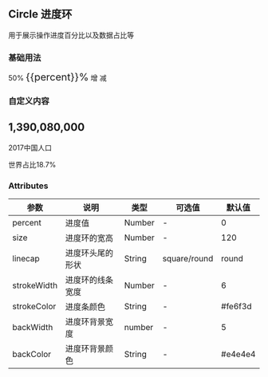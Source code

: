 ## Circle 进度环

用于展示操作进度百分比以及数据占比等

### 基础用法

<coding title="进度环基础配置" note="进度环的进度由percent字段控制，进度环颜色由strokeColor控制" class="circle-first-box" :code="baseCode">
  <RuCircle :percent="50" :style="{fontSize: '20px'}">50%</RuCircle>
  <RuCircle :percent="100" strokeColor="#27c24c"><RuIcon type="ios-checkmark-empty" size="55px" color="#27c24c"></RuIcon></RuCircle>
  <RuCircle :percent="30" strokeColor="#ef5050"><RuIcon type="ios-close-empty" size="55px" color="#ef5050"></RuIcon></RuCircle>
</coding>

<coding title="常见场景" note="进度环常见用来与其他组件配合实现交互" :code="demoCode">
  <RuCircle :percent="percent" :strokeColor="color">
    <span v-if="percent !== 100" style="font-size: 20px">{{percent}}%</span>
    <RuIcon type="ios-checkmark-empty" size="55px" color="#27c24c" v-else></RuIcon>
  </RuCircle>
  <RuButton type="primary" :style="{margin: '10px'}" @click="add">增</RuButton>
  <RuButton type="primary" @click="reduce">减</RuButton>
</coding>

### 自定义内容

<coding title="自定义进度环内容" note="通过自定义进度环内容，可以展示统计结果等数据" :code="slotCode">
  <RuCircle :percent="18.7" :size="300" strokeColor="#20a3f7" :backWidth="2" :strokeWidth="3" linecap="square">
    <div>
      <h2>1,390,080,000</h2>
      <p>2017中国人口</p>
      <p>世界占比18.7%</p>
    </div>
  </RuCircle>
</coding>

### Attributes
| 参数      | 说明    | 类型      | 可选值   | 默认值   |
|---------- |-------- |---------- |-------------  |-------- |
| percent   | 进度值     | Number   |    -    |   0       |
| size      | 进度环的宽高| Number   |    -    |   120     |
| linecap   | 进度环头尾的形状| String  |   square/round     |   round   |
| strokeWidth| 进度环的线条宽度  | Number   |    -    |   6       |
| strokeColor| 进度条颜色  | String   |    -    |   #fe6f3d |
| backWidth | 进度环背景宽度| number   |    -    |   5 |
| backColor | 进度环背景颜色| String   |    -    |   #e4e4e4 |

<script>
let baseCode = `
  <RuCircle :percent="50" :style="{fontSize: '20px'}">50%</RuCircle>
  <RuCircle 
    :percent="100" 
    strokeColor="#27c24c"
  >
    <RuIcon type="ios-checkmark-empty" size="55px" color="#27c24c"></RuIcon>
  </RuCircle>
  <RuCircle 
    :percent="30" 
    strokeColor="#ef5050"
  >
    <RuIcon type="ios-close-empty" size="55px" color="#ef5050"></RuIcon>
  </RuCircle>
`

let demoCode = `
  <RuCircle :percent="percent" :strokeColor="color">
    <span v-if="percent !== 100" style="font-size: 20px">{{percent}}%</span>
    <RuIcon type="ios-checkmark-empty" size="55px" color="#27c24c" v-else></RuIcon>
  </RuCircle>
  <RuButton type="primary" :style="{margin: '10px'}" @click="add">增</RuButton>
  <RuButton type="primary" @click="reduce">减</RuButton>

  export default {
  data() {
    return {
      percent: 0
    }
  },
  computed: {
    color() {
      return this.percent === 100 ? '#27c24c' : '#fe6f3d'
    }
  },
  methods: {
    add() {
      if (this.percent === 100) return
      this.percent += 10
    },
    reduce() {
      if (this.percent === 0) return
      this.percent -= 10
    }
  }
}
`
let slotCode = `
  <RuCircle :percent="18.7" :size="300" strokeColor="#20a3f7" :backWidth="2" :strokeWidth="3">
    <div class="circle-demo-content">
      <h2>1,390,080,000</h2>
      <p>2017中国人口</p>
      <p>世界占比18.7%</p>
    </div>
  </RuCircle>
`

export default {
  data() {
    return {
      baseCode: baseCode,
      percent: 0,
      demoCode: demoCode,
      slotCode: slotCode
    }
  },
  computed: {
    color() {
      return this.percent === 100 ? '#27c24c' : '#fe6f3d'
    }
  },
  methods: {
    add() {
      if (this.percent === 100) return
      this.percent += 10
    },
    reduce() {
      if (this.percent === 0) return
      this.percent -= 10
    }
  }
}
</script>

<style lang="scss" scoped>
.circle-first-box {
  .ru-circle {
    display: inline-block;
    margin-right: 20px;
  }
}
</style>